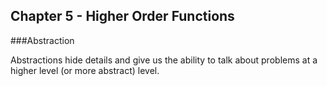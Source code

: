 ## Chapter 5 - Higher Order Functions

###Abstraction

Abstractions hide details and give us the ability to talk about problems at a higher level (or more abstract) level.
